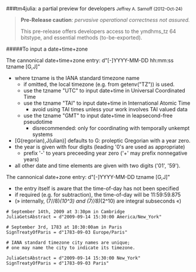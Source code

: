 ###tm4julia: a partial preview for developers
<small>Jeffrey A. Sarnoff (2012-Oct-24)</small>

> **Pre-Release caution**: *pervasive operational correctness not assured.*
>
> This pre-release offers developers access to the ymdhms_tz 64 bitstype, and essential methods (to-be-exported).




#####To input a date+time+zone

The cannonical date+time+zone entry: d"[-]YYYY-MM-DD hh:mm:ss tzname [G,J]"

* where tzname is the IANA standard timezone name
  * if omitted, the local timezone (e.g. from getenv("TZ")) is used.
  * use the tzname "UTC" to input date+time in Universal Coordinated Time
  * use the tzname "TAI" to input date+time in International Atomic Time
      * avoid using TAI times unless your work involves TAI valued data
  * use the tzname "GMT" to input date+time in leapsecond-free pseudotime
      * disrecommended: only for coordinating with temporally unkempt systems
* [G(regorian),J(ulian)] defaults to G: proleptic Gregorian with a year zero.
* the year is given with four digits (leading '0's are used as appropriate)
  * prefix '-' to years preceeding year zero ('+' may prefix nonnegative years)
* all other date and time elements are given with two digits ('01', '59').

The cannonical date+zone entry: d"[-]YYYY-MM-DD tzname [G,J]"

* the entry itself is aware that the time-of-day has not been specified
* if required (e.g. for subtraction), the time-of-day will be 11:59:59.875
* (» internally, (7//8)*(10^3) and (7//8)*(2^10) are integral subseconds «)




```
# September 14th, 2009 at 3:30pm in Cambridge
JuliaGetsAbstract = d"2009-09-14 15:30:00 America/New_York"

# September 3rd, 1783 at 10:30:00am in Paris
SignTreatyOfParis = d"1783-09-03 Europe/Paris"

# IANA standard timezone city names are unique;
# one may name the city to indicate its timezone.

JuliaGetsAbstract = d"2009-09-14 15:30:00 New_York"
SignTreatyOfParis = d"1783-09-03 Paris"

```

